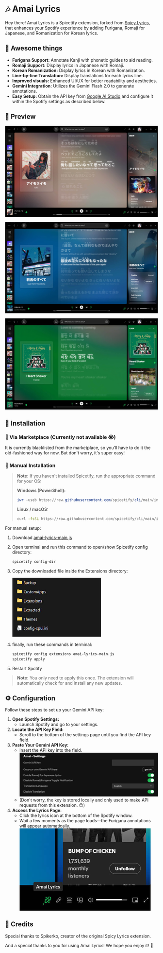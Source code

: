 # 🎶 Amai Lyrics

Hey there! Amai Lyrics is a Spicetify extension, forked from [Spicy Lyrics](https://spicylyrics.org/), that enhances your Spotify experience by adding Furigana, Romaji for Japanese, and Romanization for Korean lyrics.

## 🌟 Awesome things

- **Furigana Support:** Annotate Kanji with phonetic guides to aid reading.
- **Romaji Support:** Display lyrics in Japanese with Romaji.
- **Korean Romanization:** Display lyrics in Korean with Romanization.
- **Line-by-line Translation:** Display translations for each lyrics line.
- **Improved visuals:** Enhanced UI/UX for better readability and aesthetics.
- **Gemini Integration:** Utilizes the Gemini Flash 2.0 to generate annotations.
- **Easy Setup:** Obtain the API key from [Google AI Studio](https://aistudio.google.com/app/apikey) and configure it within the Spotify settings as described below.

## 👀 Preview

![Extension Preview](./previews/preview-romaji.jpg)

![Extension Preview](./previews/preview-furigana.jpg)

![Extension Preview](./previews/preview-romaja.jpg)

## 🚀 Installation

### 🛒 Via Marketplace (Currently not available 😭)

It is currently blacklisted from the marketplace, so you'll have to do it the old-fashioned way for now. But don't worry, it's super easy!

### 🔧 Manual Installation

> **Note:** If you haven't installed Spicetify, run the appropriate command for your OS:
>
> **Windows (PowerShell):**
>
> ```powershell
> iwr -useb https://raw.githubusercontent.com/spicetify/cli/main/install.ps1 | iex
> ```
>
> **Linux / macOS:**
>
> ```bash
> curl -fsSL https://raw.githubusercontent.com/spicetify/cli/main/install.sh | sh
> ```

For manual setup:

1. Download [amai-lyrics-main.js](https://github.com/hudzax/amai-lyrics/releases/latest/download/amai-lyrics-main.js)
2. Open terminal and run this command to open/show Spicetify config directory:
   ```bash
   spicetify config-dir
   ```
3. Copy the downloaded file inside the Extensions directory:

   ![Config Screenshot](./previews/config-dir.jpg)

4. finally, run these commands in terminal:
   ```bash
   spicetify config extensions amai-lyrics-main.js
   spicetify apply
   ```
5. Restart Spotify

> **Note:** You only need to apply this once. The extension will automatically check for and install any new updates.

## ⚙️ Configuration

Follow these steps to set up your Gemini API key:

1. **Open Spotify Settings:**
   - Launch Spotify and go to your settings.
2. **Locate the API Key Field:**
   - Scroll to the bottom of the settings page until you find the API key field.
3. **Paste Your Gemini API Key:**
   - Insert the API key into the field.
     ![Settings Screenshot](./previews/settings.jpg)
   - (Don't worry, the key is stored locally and only used to make API requests from this extension. 😉)
4. **Access the Lyrics Page:**
   - Click the lyrics icon at the bottom of the Spotify window.
   - Wait a few moments as the page loads—the Furigana annotations will appear automatically.
     ![Toggle lyrics](./previews/toggle-lyrics-page.jpg)

## 🙏 Credits

Special thanks to Spikerko, creator of the original Spicy Lyrics extension.

And a special thanks to you for using Amai Lyrics! We hope you enjoy it! 🎉
